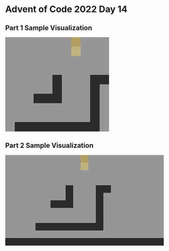 # Advent of Code 2022 Day 14

## Part 1 Sample Visualization

![Part 1 (sample) visualized](part1_sample.gif)

## Part 2 Sample Visualization

![Part 2 (sample) visualized](part2_sample.gif)
